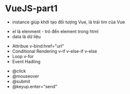 # VueJS-part1
- instance giúp khởi tạo đối tượng Vue, là trái tim của Vue
 + el là elenment - trỏ đến element trong html
 + data là dữ liệu
 - Attribue
   v-bind:href="url"
 - Conditional Rendering
  v-if
  v-else-if
  v-else
  - Loop
   v-for
  - Event Hadling
   + @click
   + @mouseover
   + @submit
   + @keyup.enter="send"
